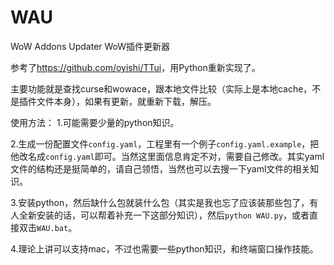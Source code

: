 # WAU

WoW Addons Updater
WoW插件更新器

参考了<https://github.com/oyishi/TTui>，用Python重新实现了。

主要功能就是查找curse和wowace，跟本地文件比较（实际上是本地cache，不是插件文件本身），如果有更新，就重新下载，解压。

使用方法：
1.可能需要少量的python知识。

2.生成一份配置文件`config.yaml`，工程里有一个例子`config.yaml.example`，把他改名成`config.yaml`即可。当然这里面信息肯定不对，需要自己修改。其实yaml文件的结构还是挺简单的，请自己领悟，当然也可以去搜一下yaml文件的相关知识。

3.安装python，然后缺什么包就装什么包（其实是我也忘了应该装那些包了，有人全新安装的话，可以帮着补充一下这部分知识），然后`python WAU.py`，或者直接双击`WAU.bat`。

4.理论上讲可以支持mac，不过也需要一些python知识，和终端窗口操作技能。
